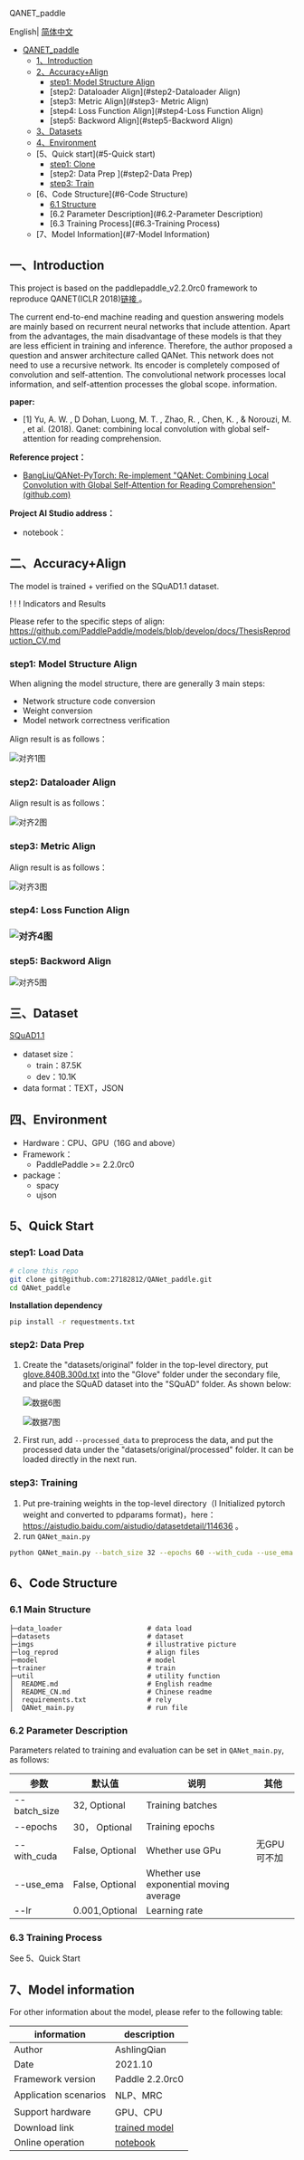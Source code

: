 QANET_paddle

English| [简体中文](./README_CN.md) 

 * [QANET_paddle](#QANET_paddle)
     * [1、Introduction](#1-Introduction)
     * [2、Accuracy+Align](#2-Accuracy+Align)
     	* [step1: Model Structure Align](#step1-Model-Structure-Align)
        * [step2: Dataloader Align](#step2-Dataloader Align)
        * [step3: Metric Align](#step3- Metric Align)
        * [step4: Loss Function Align](#step4-Loss Function Align)
        * [step5: Backword Align](#step5-Backword Align)
     * [3、Datasets](#3-Datasets)
     * [4、Environment](#4-Environment)
     * [5、Quick start](#5-Quick start)
        * [step1: Clone](#step1-Clone )
        * [step2: Data Prep ](#step2-Data Prep)
        * [step3: Train](#step3-Train)
     * [6、Code Structure](#6-Code Structure)
        * [6.1 Structure](#6.1-Structure)
        * [6.2 Parameter Description](#6.2-Parameter Description)
        * [6.3 Training Process](#6.3-Training Process)
     * [7、Model Information](#7-Model Information)



## 一、Introduction

This project is based on the paddlepaddle_v2.2.0rc0 framework to reproduce QANET(ICLR 2018)[链接 ](https://arxiv.org/abs/1804.09541)。

The current end-to-end machine reading and question answering models are mainly based on recurrent neural networks that include attention. Apart from the advantages, the main disadvantage of these models is that they are less efficient in training and inference. Therefore, the author proposed a question and answer architecture called QANet. This network does not need to use a recursive network. Its encoder is completely composed of convolution and self-attention. The convolutional network processes local information, and self-attention processes the global scope. information.

**paper:**

- [1] Yu, A. W. ,  D  Dohan,  Luong, M. T. ,  Zhao, R. ,  Chen, K. , &  Norouzi, M. , et al. (2018). Qanet: combining local convolution with global self-attention for reading comprehension.

**Reference project：**

- [BangLiu/QANet-PyTorch: Re-implement "QANet: Combining Local Convolution with Global Self-Attention for Reading Comprehension" (github.com)](https://github.com/BangLiu/QANet-PyTorch)

**Project AI Studio address：**

- notebook：

## 二、Accuracy+Align

The model is trained + verified on the SQuAD1.1 dataset.

! ! !  Indicators and Results

Please refer to the specific steps of align: https://github.com/PaddlePaddle/models/blob/develop/docs/ThesisReproduction_CV.md

### step1: Model Structure Align 

When aligning the model structure, there are generally 3 main steps:

- Network structure code conversion
- Weight conversion
- Model network correctness verification

Align result is as follows：

![对齐1图](imgs/1.png)

### step2: Dataloader Align

Align result is as follows：

![对齐2图](imgs/2.png)

### step3: Metric Align

Align result is as follows：

![对齐3图](imgs/3.png)

### step4: Loss Function Align

### ![对齐4图](imgs/4.png)

### step5: Backword Align

![对齐5图](imgs/5.png)



## 三、Dataset

[SQuAD1.1](https://datarepository.wolframcloud.com/resources/SQuAD-v1.1)

- dataset size：
  - train：87.5K
  - dev：10.1K
- data format：TEXT，JSON

## 四、Environment

- Hardware：CPU、GPU（16G and above）
- Framework：
  - PaddlePaddle >= 2.2.0rc0
- package：
  - spacy
  - ujson
## 5、Quick Start

### step1: Load Data

```bash
# clone this repo
git clone git@github.com:27182812/QANet_paddle.git
cd QANet_paddle
```
****Installation dependency****

```bash
pip install -r requestments.txt
```

### step2: Data Prep

1. Create the "datasets/original" folder in the top-level directory, put [glove.840B.300d.txt](https://www.kaggle.com/takuok/glove840b300dtxt) into the "Glove" folder under the secondary file, and place the SQuAD dataset into the "SQuAD" folder. As shown below:

   

   ![数据6图](imgs/6.png)

   ![数据7图](imgs/7.png)

   

2. First run, add `--processed_data` to preprocess the data, and put the processed data under the "datasets/original/processed" folder. It can be loaded directly in the next run.

### step3: Training

1. Put pre-training weights in the top-level directory（I Initialized pytorch weight and  converted to pdparams format)，here：https://aistudio.baidu.com/aistudio/datasetdetail/114636 。
2. run `QANet_main.py`

```bash
python QANet_main.py --batch_size 32 --epochs 60 --with_cuda --use_ema
```

## 6、Code Structure

### 6.1 Main Structure

```
├─data_loader                     # data load
├─datasets                        # dataset
├─imgs                            # illustrative picture
├─log_reprod                      # align files
├─model                           # model
├─trainer                         # train
├─util                            # utility function
│  README.md                      # English readme
│  README_CN.md                   # Chinese readme
│  requirements.txt               # rely
│  QANet_main.py                  # run file
```
### 6.2 Parameter Description

Parameters related to training and evaluation can be set in `QANet_main.py`, as follows:

| 参数         | 默认值            | 说明                                   | 其他        |
| ------------ | ----------------- | -------------------------------------- | ----------- |
| --batch_size | 32,      Optional | Training batches                       |             |
| --epochs     | 30，   Optional   | Training epochs                        |             |
| --with_cuda  | False, Optional   | Whether use GPu                        | 无GPU可不加 |
| --use_ema    | False, Optional   | Whether use exponential moving average |             |
| --lr         | 0.001,Optional    | Learning rate                          |             |

### 6.3 Training Process

See 5、Quick Start

## 7、Model information

For other information about the model, please refer to the following table:

| information     | description                                          |
| -------- | -----------------------------------------------------------|
| Author   | AshlingQian                                                  |
| Date     | 2021.10                                                      |
| Framework version | Paddle 2.2.0rc0                                    |
| Application scenarios | NLP、MRC                                      |
| Support hardware | GPU、CPU                                                     |
| Download link | [trained model](https://aistudio.baidu.com/aistudio/projectdetail/2542813)                                             |
| Online operation | [notebook](https://aistudio.baidu.com/aistudio/projectdetail/2542813) |

